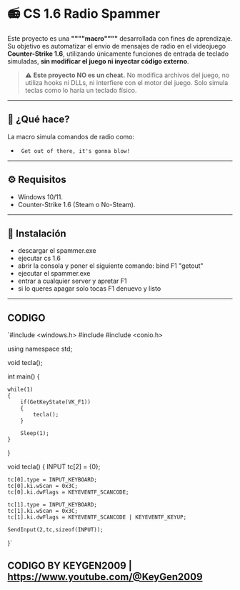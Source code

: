 # 📻 CS 1.6 Radio Spammer 

Este proyecto es una **""""macro""""** desarrollada con fines de aprendizaje. Su objetivo es automatizar el envío de mensajes de radio en el videojuego **Counter-Strike 1.6**, utilizando únicamente funciones de entrada de teclado simuladas, **sin modificar el juego ni inyectar código externo**.

> ⚠️ **Este proyecto NO es un cheat.** No modifica archivos del juego, no utiliza hooks ni DLLs, ni interfiere con el motor del juego. Solo simula teclas como lo haría un teclado físico.

---

## 🚀 ¿Qué hace?

La macro simula comandos de radio como:

- ` Get out of there, it's gonna blow!`


---


## ⚙️ Requisitos

- Windows 10/11.
- Counter-Strike 1.6 (Steam o No-Steam).

---

## 🔧 Instalación

- descargar el spammer.exe
- ejecutar cs 1.6
- abrir la consola y poner el siguiente comando: bind F1 "getout"
- ejecutar el spammer.exe 
- entrar a cualquier server y apretar F1
- si lo queres apagar solo tocas F1 denuevo y listo

---


## CODIGO


`#include <windows.h>
#include <iostream>
#include <conio.h>

using namespace std;

void tecla();

int main()
{
	
	while(1)
	{
		if(GetKeyState(VK_F1))
		{
			tecla();
		}
			
		Sleep(1);
	}

}

void tecla()
{
	INPUT tc[2] = {0};
	
	tc[0].type = INPUT_KEYBOARD;
	tc[0].ki.wScan = 0x3C;
	tc[0].ki.dwFlags = KEYEVENTF_SCANCODE;
	
	tc[1].type = INPUT_KEYBOARD;
	tc[1].ki.wScan = 0x3C;
	tc[1].ki.dwFlags = KEYEVENTF_SCANCODE | KEYEVENTF_KEYUP;
	
	SendInput(2,tc,sizeof(INPUT));
}`




## CODIGO BY KEYGEN2009 | https://www.youtube.com/@KeyGen2009 
